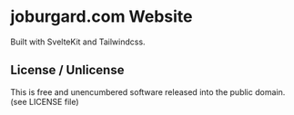# joburgard.com Website

Built with SvelteKit and Tailwindcss.

## License / Unlicense
This is free and unencumbered software released into the public domain. (see LICENSE file)